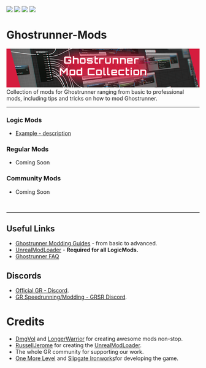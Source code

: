 ![](https://img.shields.io/badge/Dharma-MODDED-green) [![](https://img.shields.io/badge/Discord-GRSR-%237289da)](https://discord.com/invite/eZRz3Q5) [![](https://img.shields.io/badge/Discord-discord.gg/ghostrunner-%237289da)](https://discord.gg/ghostrunner) 
[![](https://img.shields.io/badge/Guide-How%20to%20Mod-orange)](https://github.com/Dmgvol/GR_Guides)
# Ghostrunner-Mods
![](Images/banner.png)
Collection of mods for Ghostrunner ranging from basic to professional mods, including tips and tricks on how to mod Ghostrunner.

---

### Logic Mods
- [Example - description](./LogicMods/ModExample/modexample.md)

### Regular Mods
- Coming Soon

### Community Mods
- Coming Soon

</br>

---


## Useful Links
- [Ghostrunner Modding Guides](https://github.com/Dmgvol/GR_Guides) - from basic to advanced.
- [UnrealModLoader](https://github.com/RussellJerome/UnrealModLoader) - **Required for all LogicMods.**
- [Ghostrunner FAQ](https://github.com/Kellegram/Ghostrunner_faq)

## Discords
- [Official GR - Discord](discord.gg/Ghostrunner).
- [GR Speedrunning/Modding - GRSR Discord](discord.gg/gYGgtzC5s2).


# Credits
- [DmgVol](https://github.com/Dmgvol/) and [LongerWarrior](https://github.com/longerwarrior/) for creating awesome mods non-stop.
- [RussellJerome]() for creating the [UnrealModLoader](https://github.com/RussellJerome/UnrealModLoader).
- The whole GR community for supporting our work.
- [One More Level](https://www.omlgames.com/en/home/) and [Slipgate Ironworks](http://slipgate-ironworks.com/)for developing the game.

